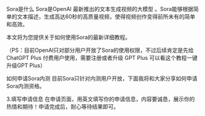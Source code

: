 


Sora是什么
Sora是OpenAI 最新推出的文本生成视频的大模型 。Sora能够根据简单的文本描述，生成高达60秒的高质量视频，使得视频创作变得前所未有的简单和高效。

本文将为您提供关于如何使用Sora的最新详细教程。

（PS：目前OpenAI只对部分用户开放了Sora的使用权限，不过后续肯定是先给 ChatGPT Plus 付费用户使用，需要注册或者升级 GPT Plus 可以看这个教程一键升级GPT Plus）

如何申请Sora内测
目前Sora只针对内测用户开放，下面我将和大家分享如何申请Sora内测资格。


3.填写申请信息
在申请页面，用英文填写你的申请信息，内容要诚恳，展示你的热情和期待！申请完成后，耐心等待结果即可。

